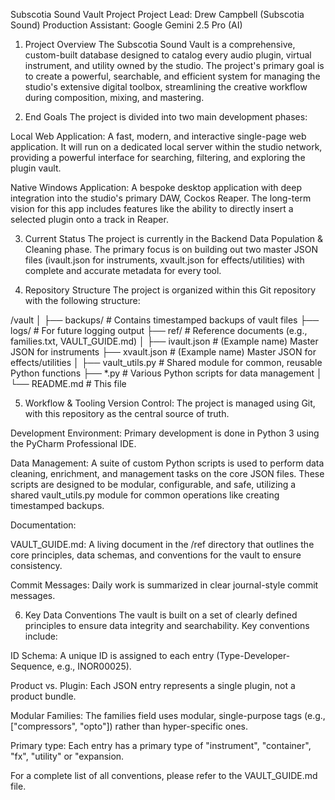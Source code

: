 Subscotia Sound Vault Project
Project Lead: Drew Campbell (Subscotia Sound)
Production Assistant: Google Gemini 2.5 Pro (AI)

1. Project Overview
The Subscotia Sound Vault is a comprehensive, custom-built database designed to catalog every audio plugin, virtual instrument, and utility owned by the studio. The project's primary goal is to create a powerful, searchable, and efficient system for managing the studio's extensive digital toolbox, streamlining the creative workflow during composition, mixing, and mastering.

2. End Goals
The project is divided into two main development phases:

Local Web Application: A fast, modern, and interactive single-page web application. It will run on a dedicated local server within the studio network, providing a powerful interface for searching, filtering, and exploring the plugin vault.

Native Windows Application: A bespoke desktop application with deep integration into the studio's primary DAW, Cockos Reaper. The long-term vision for this app includes features like the ability to directly insert a selected plugin onto a track in Reaper.

3. Current Status
The project is currently in the Backend Data Population & Cleaning phase. The primary focus is on building out two master JSON files (ivault.json for instruments, xvault.json for effects/utilities) with complete and accurate metadata for every tool.

4. Repository Structure
The project is organized within this Git repository with the following structure:

/vault
│
├── backups/              # Contains timestamped backups of vault files
├── logs/                 # For future logging output
├── ref/                  # Reference documents (e.g., families.txt, VAULT_GUIDE.md)
│
├── ivault.json           # (Example name) Master JSON for instruments
├── xvault.json           # (Example name) Master JSON for effects/utilities
│
├── vault_utils.py        # Shared module for common, reusable Python functions
├── *.py                  # Various Python scripts for data management
│
└── README.md             # This file

5. Workflow & Tooling
Version Control: The project is managed using Git, with this repository as the central source of truth.

Development Environment: Primary development is done in Python 3 using the PyCharm Professional IDE.

Data Management: A suite of custom Python scripts is used to perform data cleaning, enrichment, and management tasks on the core JSON files. These scripts are designed to be modular, configurable, and safe, utilizing a shared vault_utils.py module for common operations like creating timestamped backups.

Documentation:

VAULT_GUIDE.md: A living document in the /ref directory that outlines the core principles, data schemas, and conventions for the vault to ensure consistency.

Commit Messages: Daily work is summarized in clear journal-style commit messages.

6. Key Data Conventions
The vault is built on a set of clearly defined principles to ensure data integrity and searchability. Key conventions include:

ID Schema: A unique ID is assigned to each entry (Type-Developer-Sequence, e.g., INOR00025).

Product vs. Plugin: Each JSON entry represents a single plugin, not a product bundle.

Modular Families: The families field uses modular, single-purpose tags (e.g., ["compressors", "opto"]) rather than hyper-specific ones.

Primary type: Each entry has a primary type of "instrument", "container", "fx", "utility" or "expansion.

For a complete list of all conventions, please refer to the VAULT_GUIDE.md file.
